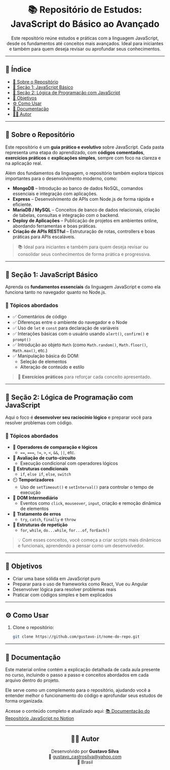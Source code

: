 <h1 align="center">📚 Repositório de Estudos: JavaScript do Básico ao Avançado</h1>

<p align="center">
  Este repositório reúne estudos e práticas com a linguagem JavaScript, desde os fundamentos até conceitos mais avançados.  
  Ideal para iniciantes e também para quem deseja revisar ou aprofundar seus conhecimentos.
</p>

---

## 🧭 Índice

- [🔰 Sobre o Repositório](#-sobre-o-repositório)
- [📘 Seção 1: JavaScript Básico](#-seção-1-javascript-básico)
- [🧠 Seção 2: Lógica de Programação com JavaScript](#-seção-2-lógica-de-programação-com-javascript)
- [🎯 Objetivos](#-objetivos)
- [⚙️ Como Usar](#%EF%B8%8F-como-usar)
- [📖 Documentação](#-documentação)
- [👨‍💻 Autor](#autor)

---

## 🔰 Sobre o Repositório

Este repositório é um **guia prático e evolutivo** sobre JavaScript. Cada pasta representa uma etapa do aprendizado, com **códigos comentados**, **exercícios práticos** e **explicações simples**, sempre com foco na clareza e na aplicação real.

Além dos fundamentos da linguagem, o repositório também explora tópicos importantes para o desenvolvimento moderno, como:

- **MongoDB** – Introdução ao banco de dados NoSQL, comandos essenciais e integração com aplicações.
- **Express** – Desenvolvimento de APIs com Node.js de forma rápida e eficiente.
- **MariaDB / MySQL** – Conceitos de banco de dados relacionais, criação de tabelas, consultas e integração com o backend.
- **Deploy de Aplicações** – Publicação de projetos em ambientes online, abordando ferramentas e boas práticas.
- **Criação de APIs RESTful** – Estruturação de rotas, controllers e boas práticas para APIs escaláveis.

> 📚 Ideal para iniciantes e também para quem deseja revisar ou consolidar seus conhecimentos de forma prática e progressiva.

---

## 📘 Seção 1: JavaScript Básico

Aprenda os **fundamentos essenciais** da linguagem JavaScript e como ela funciona tanto no navegador quanto no Node.js.

### 📌 Tópicos abordados

- ✅ Comentários de código
- ✅ Diferenças entre o ambiente do navegador e o Node
- ✅ Uso de `let` e `const` para declaração de variáveis
- ✅ Interações básicas com o usuário usando `alert()`, `confirm()` e `prompt()`
- ✅ Introdução ao objeto `Math` (como `Math.random()`, `Math.floor()`, `Math.max()`, etc.)
- ✅ Manipulação básica do DOM:
  - Seleção de elementos
  - Alteração de conteúdo e estilo

> 📎 **Exercícios práticos** para reforçar cada conceito apresentado.

---

## 🧠 Seção 2: Lógica de Programação com JavaScript

Aqui o foco é **desenvolver seu raciocínio lógico** e preparar você para resolver problemas com código.

### 📌 Tópicos abordados

- 🔁 **Operadores de comparação e lógicos**
  - `==`, `===`, `!=`, `>`, `<`, `&&`, `||`, etc.
- 🧮 **Avaliação de curto-circuito**
  - Execução condicional com operadores lógicos
- 🧪 **Estruturas condicionais**
  - `if`, `else if`, `else`, `switch`
- ⏲️ **Temporizadores**
  - Uso de `setTimeout()` e `setInterval()` para controlar o tempo de execução
- 🧩 **DOM Intermediário**
  - Eventos como `click`, `mouseover`, `input`, criação e remoção dinâmica de elementos
- 🧯 **Tratamento de erros**
  - `try`, `catch`, `finally` e `throw`
- 🔂 **Estruturas de repetição**
  - `for`, `while`, `do...while`, `for...of`, `forEach()`

> 💡 Com esses conceitos, você começa a criar scripts mais dinâmicos e funcionais, aprendendo a pensar como um desenvolvedor.

---

## 🎯 Objetivos

- Criar uma base sólida em JavaScript puro
- Preparar para o uso de frameworks como React, Vue ou Angular
- Desenvolver lógica para resolver problemas reais
- Praticar com códigos simples e bem explicados

---

## ⚙️ Como Usar

1. Clone o repositório:

   ```bash
   git clone https://github.com/gustavo-it/nome-do-repo.git
   ```

---

## 📖 Documentação

Este material online contém a explicação detalhada de cada aula presente no curso, incluindo o passo a passo e conceitos abordados em cada arquivo dentro do projeto.

Ele serve como um complemento para o repositório, ajudando você a entender melhor o funcionamento do código e aprofundar seus estudos de forma organizada.

Acesse o conteúdo completo e atualizado aqui:
[📚 Documentação do Repositório JavaScript no Notion](https://gustavo-it.notion.site/JavaScript-do-B-sico-ao-Avan-ado-23310793a6448069bfbcfffb890af8dc?pvs=74)

---

<h2 align="center" id="autor"> 👨‍💻 Autor </h2>
<p align="center">
  Desenvolvido por <strong>Gustavo Silva</strong><br>
  📧 <a href="mailto:gustavo_castrosilva@yahoo.com">gustavo_castrosilva@yahoo.com</a><br>
  📍 Brasil
</p>
